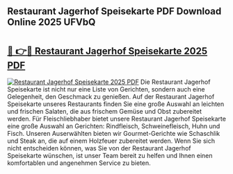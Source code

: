 ## Restaurant Jagerhof Speisekarte PDF Download Online 2025 UFVbQ

# <h2><a href="http://gccdjb.nevu.top/?p=Restaurant+Jagerhof+Speisekarte">🔗 👉🔴 Restaurant Jagerhof Speisekarte 2025 PDF</a></h2>

[![Restaurant Jagerhof Speisekarte 2025 PDF](https://i.imgur.com/dBaPXMq.png)](http://gccdjb.nevu.top/?p=Restaurant+Jagerhof+Speisekarte)
Die Restaurant Jagerhof Speisekarte ist nicht nur eine Liste von Gerichten, sondern auch eine Gelegenheit, den Geschmack zu genießen. Auf der Restaurant Jagerhof Speisekarte unseres Restaurants finden Sie eine große Auswahl an leichten und frischen Salaten, die aus frischem Gemüse und Obst zubereitet werden. Für Fleischliebhaber bietet unsere Restaurant Jagerhof Speisekarte eine große Auswahl an Gerichten: Rindfleisch, Schweinefleisch, Huhn und Fisch. Unseren Auserwählten bieten wir Gourmet-Gerichte wie Schaschlik und Steak an, die auf einem Holzfeuer zubereitet werden. Wenn Sie sich nicht entscheiden können, was Sie von der Restaurant Jagerhof Speisekarte wünschen, ist unser Team bereit zu helfen und Ihnen einen komfortablen und angenehmen Service zu bieten.
